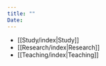 ```yaml
---
title: ""
Date:
---
```

- [[Study/index|Study]]
- [[Research/index|Research]]
- [[Teaching/index|Teaching]]

